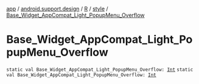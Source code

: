 [app](../../../index.md) / [android.support.design](../../index.md) / [R](../index.md) / [style](index.md) / [Base_Widget_AppCompat_Light_PopupMenu_Overflow](.)

# Base_Widget_AppCompat_Light_PopupMenu_Overflow

`static val Base_Widget_AppCompat_Light_PopupMenu_Overflow: `[`Int`](https://kotlinlang.org/api/latest/jvm/stdlib/kotlin/-int/index.html)
`static val Base_Widget_AppCompat_Light_PopupMenu_Overflow: `[`Int`](https://kotlinlang.org/api/latest/jvm/stdlib/kotlin/-int/index.html)